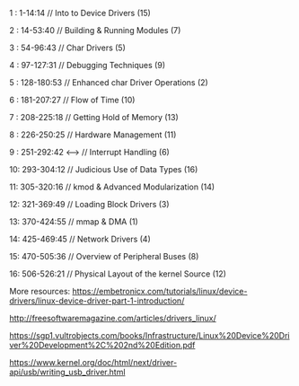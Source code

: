 1 : 1-14:14 // Into to Device Drivers (15)

2 : 14-53:40 // Building & Running Modules (7)

3 : 54-96:43 // Char Drivers (5)

4 : 97-127:31 // Debugging Techniques (9)

5 : 128-180:53 // Enhanced char Driver Operations (2)

6 : 181-207:27 // Flow of Time (10)

7 : 208-225:18 // Getting Hold of Memory (13)

8 : 226-250:25 // Hardware Management (11)

9 : 251-292:42 <--> // Interrupt Handling (6)

10: 293-304:12 // Judicious Use of Data Types (16)

11: 305-320:16 // kmod & Advanced Modularization (14)

12: 321-369:49 // Loading Block Drivers (3)

13: 370-424:55 // mmap & DMA (1)

14: 425-469:45 // Network Drivers (4)

15: 470-505:36 // Overview of Peripheral Buses (8)

16: 506-526:21 // Physical Layout of the kernel Source (12)

More resources:
https://embetronicx.com/tutorials/linux/device-drivers/linux-device-driver-part-1-introduction/

http://freesoftwaremagazine.com/articles/drivers_linux/

https://sgp1.vultrobjects.com/books/Infrastructure/Linux%20Device%20Driver%20Development%2C%202nd%20Edition.pdf

https://www.kernel.org/doc/html/next/driver-api/usb/writing_usb_driver.html
